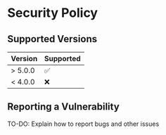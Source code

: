 # Security Policy

## Supported Versions

| Version   | Supported          |
| --------  | ------------------ |
| > 5.0.0   | :white_check_mark: |
| < 4.0.0   | :x:                |

## Reporting a Vulnerability

TO-DO: Explain how to report bugs and other issues
